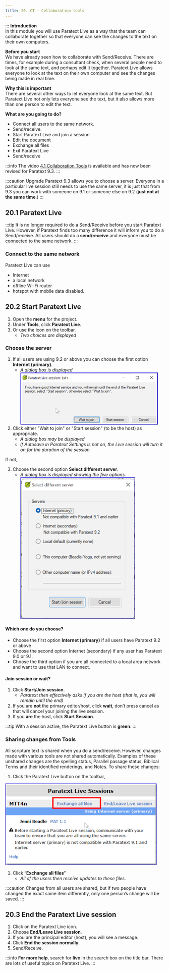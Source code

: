 ```yaml
---
title: 20. CT - Collaboration tools
---
```


:::
**Introduction**  
In this module you will use Paratext Live as a way that the team can collaborate together so that everyone can see the changes to the text on their own computers.

**Before you start**  
We have already seen how to collaborate with Send/Receive. There are times, for example during a consultant check, when several people need to look at the same text, and perhaps edit it together. Paratext Live allows everyone to look at the text on their own computer and see the changes being made in real time.

**Why this is important**  
There are several other ways to let everyone look at the same text. But Paratext Live not only lets everyone see the text, but it also allows more than one person to edit the text.

**What are you going to do?**  
-  Connect all users to the same network.
-  Send/receive.
-  Start Paratext Live and join a session
-  Edit the document
-  Exchange all files
-  Exit Paratext Live
-  Send/receive

:::info
The video [4.1 Collaboration Tools](https://vimeo.com/641947293) is available and has now been revised for Paratext 9.3.
:::

:::caution Upgrade
Paratext 9.3 allows you to choose a server. Everyone in a particular live session still needs to use the same server, it is just that from 9.3 you can work with someone on 9.1 or someone else on 9.2 (**just not at the same time**.)
:::
## 20.1 Paratext Live
:::tip It is no longer required to do a Send/Receive before you start Paratext Live. However, if Paratext finds too many difference it will inform you to do a Send/receive.  All users should do a **send/receive** and everyone must be connected to the same network. 
:::

### Connect to the same network 

Paratext Live can use  
-  Internet
-  a local network
-  offline Wi-Fi router
-  hotspot with mobile data disabled.

## 20.2 Start Paratext Live
1. Open the **menu** for the project.
1. Under **Tools**, click **Paratext Live**.
1. Or use the icon on the toolbar.  
    -  *Two choices are displayed*  



### Choose the server
1.  If all users are using 9.2 or above you can choose the first option **Internet (primary)**.
     -  *A dialog box is displayed*  
    ![](../media/090e8af3c816f38bb148c7a51a9eb7ba.png)
2.  Click either "Wait to join" or "Start session" (to be the host) as appropriate.  
    -  *A dialog box may be displayed*  
    -  *If Autosave in Paratext Settings is not on, the Live session will turn it on for the duration of the session.*  

If not,

3.  Choose the second option **Select different server**.    
    -  *A dialog box is displayed showing the five options.*  
    ![](../media/7b74b82d46ecc1bc5ab1844cc2923843.png)  

#### Which one do you choose?  
-  Choose the first option **Internet (primary)** if all users have Paratext 9.2 or above
-  Choose the second option Internet (secondary) if any user has Paratext 9.0 or 9.1.
-  Choose the third option if you are all connected to a local area network and want to use that LAN to connect.

#### Join session or wait?
1.  Click **Start/Join session**.
     -  *Paratext then effectively asks if you are the host (that is, you will remain until the end)*
2.  If you are **not** the primary editor/host, click **wait**, don’t press cancel as that will cancel your joining the live session.
3.  If you **are** the host, click **Start Session**.

:::tip
With a session active, the Paratext Live button is **green**.
:::

### Sharing changes from Tools
All scripture text is shared when you do a send/receive. However, changes made with various tools are not shared automatically. Examples of these unshared changes are the spelling status, Parallel passage status, Biblical Terms and their identified renderings, and Notes. To share these changes:

1.  Click the Paratext Live button on the toolbar,
   
  ![](../media/PL-exchange.png)
1.  Click “**Exchange all files**”  
    -  *All of the users then receive updates to these files.*

:::caution
Changes from all users are shared, but if two people have changed the exact same item differently, only one person’s change will be saved.
:::

## 20.3 End the Paratext Live session
1.  Click on the Paratext Live icon.
1.  Choose **End/Leave Live session**.
1.  If you are the principal editor (host), you will see a message.
1.  Click **End the session normally**.
1.  Send/Receive.

:::info
**For more help**, search for **live** in the search box on the title bar. There are lots of useful topics on Paratext Live.
:::

